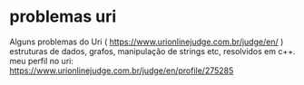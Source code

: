 # problemas uri
Alguns problemas do Uri ( https://www.urionlinejudge.com.br/judge/en/ ) estruturas de dados, grafos, manipulação de strings etc, resolvidos em c++.
meu perfil no uri: https://www.urionlinejudge.com.br/judge/en/profile/275285
